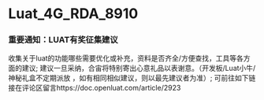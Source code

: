 # Luat_4G_RDA_8910


### 重要通知：LUAT有奖征集建议
收集关于luat的功能哪些需要优化或补充，资料是否齐全/方便查找，工具等各方面的建议;
建议一旦采纳，合宙将特别寄出心意礼品以表谢意。（开发板/Luat小牛/神秘礼盒不定期派放 ，如有相同相似建议，则以最先建议者为准）;
可前往如下链接在评论区留言https://doc.openluat.com/article/2923
